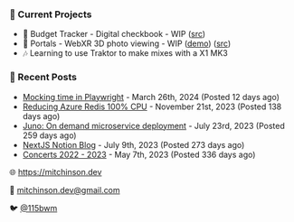 ### 📌 Current Projects
- 💸 Budget Tracker - Digital checkbook - WIP ([src](https://github.com/bmitchinson/budget-entry))
- 📸 Portals - WebXR 3D photo viewing - WIP ([demo](https://portals.mitchinson.dev/)) ([src](https://github.com/bmitchinson/vr-jpg-viewer-webxr))
- 🎶 Learning to use Traktor to make mixes with a X1 MK3

### 📝 Recent Posts

- [Mocking time in Playwright](https://blog.mitchinson.dev/playwright-mock-time) - March 26th, 2024 (Posted 12 days ago)
- [Reducing Azure Redis 100% CPU](https://blog.mitchinson.dev/redis-cpu) - November 21st, 2023 (Posted 138 days ago)
- [Juno: On demand microservice deployment](https://blog.mitchinson.dev/juno) - July 23rd, 2023 (Posted 259 days ago)
- [NextJS Notion Blog](https://blog.mitchinson.dev/blog-2023) - July 9th, 2023 (Posted 273 days ago)
- [Concerts 2022 - 2023](https://blog.mitchinson.dev/concerts-2023) - May 7th, 2023 (Posted 336 days ago)

🌐 https://mitchinson.dev

💌 mitchinson.dev@gmail.com

🐦 [@115bwm](https://twitter.com/115bwm)